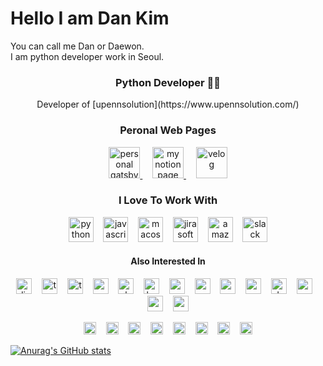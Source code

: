 # Hello I am Dan Kim

You can call me Dan or Daewon.  
I am python developer work in Seoul.

<h3 align="center">Python Developer 🏃🏻</h3>
<p align="center">Developer of [upennsolution](https://www.upennsolution.com/)</p>

<h3 align="center">Peronal Web Pages</h3>
<p align="center">
  <a href="https://dankim.gatsbyjs.io/">
    <img height=50 src="https://cdn.jsdelivr.net/npm/simple-icons@v4/icons/gatsby.svg" alt="personal gatsby blog" />
  </a>
  &nbsp;&nbsp;&nbsp;
  <a href="https://www.notion.so/I-am-Dan_kim-8471e82255434b1682c5fcc27769ab7f">
    <img height=50 src="https://cdn.jsdelivr.net/npm/simple-icons@v4/icons/notion.svg" alt="my notion page" />
  </a>
  &nbsp;&nbsp;&nbsp;
  <a href="https://www.notion.so/I-am-Dan_kim-8471e82255434b1682c5fcc27769ab7f">
    <img height=50 src="https://cdn.jsdelivr.net/npm/simple-icons@v4/icons/v.svg" alt="velog" />
  </a>
</p>

<h3 align="center">I Love To Work With</h3>
<p align="center">
  <img height=40 src="https://cdn.jsdelivr.net/npm/simple-icons@v4/icons/python.svg" alt="python" />
  &nbsp;&nbsp;
  <img height=40 src="https://cdn.jsdelivr.net/npm/simple-icons@v4/icons/javascript.svg" alt="javascript" />
  &nbsp;&nbsp;
  <img height=40 src="https://cdn.jsdelivr.net/npm/simple-icons@v4/icons/macos.svg" alt="macos" />
  &nbsp;&nbsp;
  <img height=40 src="https://cdn.jsdelivr.net/npm/simple-icons@v4/icons/jirasoftware.svg" alt="jira software" />
  &nbsp;&nbsp;
  <img height=40 src="https://cdn.jsdelivr.net/npm/simple-icons@v4/icons/amazonaws.svg" alt="amazon aws" />
  &nbsp;&nbsp;
  <img height=40 src="https://cdn.jsdelivr.net/npm/simple-icons@v4/icons/slack.svg" alt="slack" />
</p>

<h4 align="center">Also Interested In</h4>
<p align="center">
  <!--  related with dev  -->
  <img height=25 src="https://cdn.jsdelivr.net/npm/simple-icons@v4/icons/django.svg" alt="django" />
  &nbsp;&nbsp;
  <img height=25 src="https://cdn.jsdelivr.net/npm/simple-icons@v4/icons/typescript.svg" alt="typescript" />
  &nbsp;&nbsp;
  <img height=25 src="https://cdn.jsdelivr.net/npm/simple-icons@v4/icons/terraform.svg" alt="terraform" />
  &nbsp;&nbsp;
  <img height=25 src="https://cdn.jsdelivr.net/npm/simple-icons@v4/icons/googlecloud.svg" alt="google cloud" />
  &nbsp;&nbsp;
  <img height=25 src="https://cdn.jsdelivr.net/npm/simple-icons@v4/icons/electron.svg" alt="electron" />
  &nbsp;&nbsp;
  <img height=25 src="https://cdn.jsdelivr.net/npm/simple-icons@v4/icons/babel.svg" alt="babel" />
  &nbsp;&nbsp;
  <img height=25 src="https://cdn.jsdelivr.net/npm/simple-icons@v4/icons/webpack.svg" alt="webpack" />
  &nbsp;&nbsp;
  <img height=25 src="https://cdn.jsdelivr.net/npm/simple-icons@v4/icons/react.svg" alt="react js" />
  &nbsp;&nbsp;
  <!--  failed get image  -->
  <!--   <img height=25 src="https://cdn.jsdelivr.net/npm/simple-icons@v4/icons/vuejs.svg" alt="vue js" /> -->
  <!--   &nbsp;&nbsp; -->
  <img height=25 src="https://cdn.jsdelivr.net/npm/simple-icons@v4/icons/visualstudiocode.svg" alt="vsc" />
  &nbsp;&nbsp;
  <img height=25 src="https://cdn.jsdelivr.net/npm/simple-icons@v4/icons/pycharm.svg" alt="pycharm" />
  &nbsp;&nbsp;
  <img height=25 src="https://cdn.jsdelivr.net/npm/simple-icons@v4/icons/amazondynamodb.svg" alt="dynamo db" />
  &nbsp;&nbsp;
  <img height=25 src="https://cdn.jsdelivr.net/npm/simple-icons@v4/icons/mongodb.svg" alt="mongo db" />
  &nbsp;&nbsp;
  <img height=25 src="https://cdn.jsdelivr.net/npm/simple-icons@v4/icons/go.svg" alt="go lang" />
  &nbsp;&nbsp;
  <img height=25 src="https://cdn.jsdelivr.net/npm/simple-icons@v4/icons/swift.svg" alt="swift" />
  
</p>
<p align="center">
  <!--  just interested in  -->
  <!--   &nbsp;&nbsp;&nbsp;&nbsp;&nbsp;&nbsp;&nbsp;&nbsp; -->
  <img height=20 src="https://cdn.jsdelivr.net/npm/simple-icons@v4/icons/windows.svg" alt="windows" />
  &nbsp;&nbsp;
  <img height=20 src="https://cdn.jsdelivr.net/npm/simple-icons@v4/icons/powershell.svg" alt="windows powershell" />
  &nbsp;&nbsp;
  <img height=20 src="https://cdn.jsdelivr.net/npm/simple-icons@v4/icons/codepen.svg" alt="codepen" />
  &nbsp;&nbsp;
  <img height=20 src="https://cdn.jsdelivr.net/npm/simple-icons@v4/icons/googlechrome.svg" alt="google chrome" />
  &nbsp;&nbsp;
  <img height=20 src="https://cdn.jsdelivr.net/npm/simple-icons@v4/icons/v8.svg" alt="v8 engine" />
  &nbsp;&nbsp;
  <img height=20 src="https://cdn.jsdelivr.net/npm/simple-icons@v4/icons/youtube.svg" alt="youtube" />
  <!--  guess someday i use those engine again  -->
  &nbsp;&nbsp;
  <img height=20 src="https://cdn.jsdelivr.net/npm/simple-icons@v4/icons/unity.svg" alt="unity" />
  &nbsp;&nbsp;
  <img height=20 src="https://cdn.jsdelivr.net/npm/simple-icons@v4/icons/unrealengine.svg" alt="unrealengine" />
</p>

[![Anurag's GitHub stats](https://github-readme-stats.vercel.app/api?username=xoxwgys56)](https://github.com/anuraghazra/github-readme-stats)

<!--
**xoxwgys56/xoxwgys56** is a ✨ _special_ ✨ repository because its `README.md` (this file) appears on your GitHub profile.

Here are some ideas to get you started:



- 🔭 I’m currently working on ...
- 🌱 I’m currently learning ...
- 👯 I’m looking to collaborate on ...
- 🤔 I’m looking for help with ...
- 💬 Ask me about ...
- 📫 How to reach me: ...
- 😄 Pronouns: ...
- ⚡ Fun fact: ...
-->
